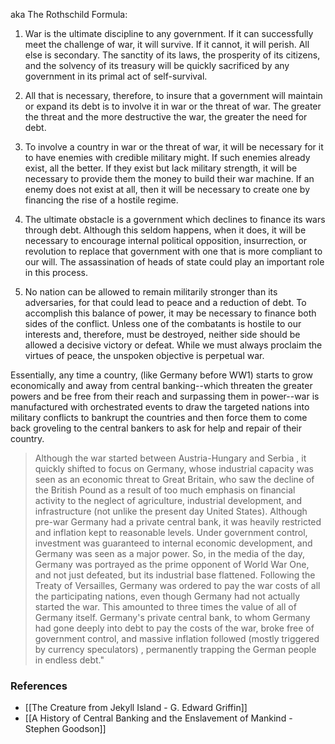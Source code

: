 aka The Rothschild Formula:

1. War is the ultimate discipline to any government. If it can successfully meet the challenge of war, it will survive. If it cannot, it will perish. All else is secondary. The sanctity of its laws, the prosperity of its citizens, and the solvency of its treasury will be quickly sacrificed by any government in its primal act of self-survival.

3. All that is necessary, therefore, to insure that a government will maintain or expand its debt is to involve it in war or the threat of war. The greater the threat and the more destructive the war, the greater the need for debt.

5. To involve a country in war or the threat of war, it will be necessary for it to have enemies with credible military might. If such enemies already exist, all the better. If they exist but lack military strength, it will be necessary to provide them the money to build their war machine. If an enemy does not exist at all, then it will be necessary to create one by financing the rise of a hostile regime.
6. The ultimate obstacle is a government which declines to finance its wars through debt. Although this seldom happens, when it does, it will be necessary to encourage internal political opposition, insurrection, or revolution to replace that government with one that is more compliant to our will. The assassination of heads of state could play an important role in this process.
7. No nation can be allowed to remain militarily stronger than its adversaries, for that could lead to peace and a reduction of debt. To accomplish this balance of power, it may be necessary to finance both sides of the conflict. Unless one of the combatants is hostile to our interests and, therefore, must be destroyed, neither side should be allowed a decisive victory or defeat. While we must always proclaim the virtues of peace, the unspoken objective is perpetual war.


Essentially, any time a country, (like Germany before WW1) starts to grow economically and away from central banking--which threaten the greater powers and be free from their reach and surpassing them in power--war is manufactured with orchestrated events to draw the targeted nations into military conflicts to bankrupt the countries and then force them to come back groveling to the central bankers to ask for help and repair of their country.

> Although the war started between Austria-Hungary and Serbia , it quickly shifted to focus on Germany, whose industrial capacity was seen as an economic threat to Great Britain, who saw the decline of the British Pound as a result of too much emphasis on financial activity to the neglect of agriculture, industrial development, and infrastructure (not unlike the present day United States). Although pre-war Germany had a private central bank, it was heavily restricted and inflation kept to reasonable levels. Under government control, investment was guaranteed to internal economic development, and Germany was seen as a major power. So, in the media of the day, Germany was portrayed as the prime opponent of World War One, and not just defeated, but its industrial base flattened. Following the Treaty of Versailles, Germany was ordered to pay the war costs of all the participating nations, even though Germany had not actually started the war. This amounted to three times the value of all of Germany itself. Germany's private central bank, to whom Germany had gone deeply into debt to pay the costs of the war, broke free of government control, and massive inflation followed (mostly triggered by currency speculators) , permanently trapping the German people in endless debt."

### References

- [[The Creature from Jekyll Island - G. Edward Griffin]]
- [[A History of Central Banking and the Enslavement of Mankind - Stephen Goodson]]